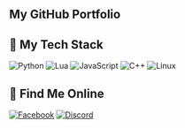 ## My GitHub Portfolio

<!--
**Karlcamp162/Karlcamp162** is a ✨ _special_ ✨ repository because its `README.md` (this file) appears on your GitHub profile.

Here are some ideas to get you started:

-->

## 🚀 My Tech Stack
![Python](https://img.shields.io/badge/Python-3776AB?style=for-the-badge&logo=python&logoColor=white)
![Lua](https://img.shields.io/badge/Lua-2C2D72?style=for-the-badge&logo=lua&logoColor=white)
![JavaScript](https://img.shields.io/badge/JavaScript-F7DF1E?style=for-the-badge&logo=javascript&logoColor=black)
![C++](https://img.shields.io/badge/C++-00599C?style=for-the-badge&logo=cplusplus&logoColor=white)
![Linux](https://img.shields.io/badge/Linux-FCC624?style=for-the-badge&logo=linux&logoColor=black)

## 🔗 Find Me Online
[![Facebook](https://img.shields.io/badge/Facebook-1877F2?style=for-the-badge&logo=facebook&logoColor=white)](https://www.facebook.com/karlcamp.campos/)
[![Discord](https://img.shields.io/badge/Discord-5865F2?style=for-the-badge&logo=discord&logoColor=white)](https://discord.gg/RBhvJFw2)
